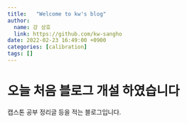 ```yaml
---
title:   "Welcome to kw's blog"
author:
  name: 강 상호
  link: https://github.com/kw-sangho
date: 2022-02-23 16:49:00 +0900
categories: [calibration]
tags: []
---
```


# 오늘 처음 블로그 개설 하였습니다
캡스톤 공부 정리글 등을 적는 블로그입니다.
